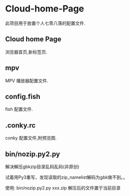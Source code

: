 # Cloud-home-Page
此项目用于放置个人七零八落的配置文件.

## Cloud home Page
浏览器首页,新标签页.

## mpv
MPV 播放器配置文件.

## config.fish
fish 配置文件.

## .conky.rc
conky 配置文件,附预览图.

## bin/nozip.py2.py
解决解压gbkzip目录乱码乱码(非原创)

试着用Py3重写，发现读取的zip_namelist解码为gbk做不到。。

使用: bin/nozip.py2.py  xxx.zip
解压后的文件置于当前目录

